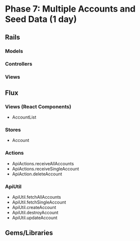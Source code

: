 # Phase 7: Multiple Accounts and Seed Data (1 day)

## Rails
### Models
### Controllers
### Views

## Flux
### Views (React Components)
* AccountList

### Stores
* Account

### Actions
* ApiActions.receiveAllAccounts
* ApiActions.receiveSingleAccount
* ApiAction.deleteAccount

### ApiUtil
* ApiUtil.fetchAllAccounts
* ApiUtil.fetchSingleAccount
* ApiUtil.createAccount
* ApiUtil.destroyAccount
* ApiUtil.updateAccount

## Gems/Libraries
